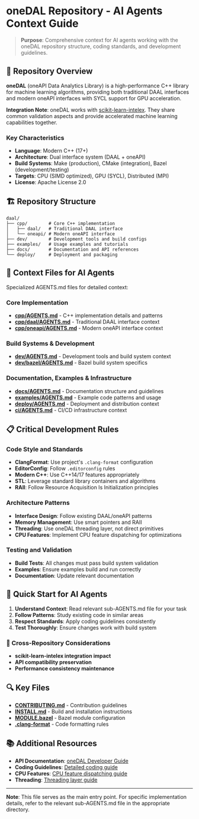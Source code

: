 
# oneDAL Repository - AI Agents Context Guide

> **Purpose**: Comprehensive context for AI agents working with the oneDAL repository structure, coding standards, and development guidelines.

## 🎯 Repository Overview

**oneDAL** (oneAPI Data Analytics Library) is a high-performance C++ library for machine learning algorithms, providing both traditional DAAL interfaces and modern oneAPI interfaces with SYCL support for GPU acceleration.

**Integration Note**: oneDAL works with [scikit-learn-intelex](https://github.com/intel/scikit-learn-intelex). They share common validation aspects and provide accelerated machine learning capabilities together.

### Key Characteristics
- **Language**: Modern C++ (17+)
- **Architecture**: Dual interface system (DAAL + oneAPI)
- **Build Systems**: Make (production), CMake (integration), Bazel (development/testing)
- **Targets**: CPU (SIMD optimized), GPU (SYCL), Distributed (MPI)
- **License**: Apache License 2.0

## 🏗️ Repository Structure

```
daal/
├── cpp/        # Core C++ implementation
│   ├── daal/   # Traditional DAAL interface
│   └── oneapi/ # Modern oneAPI interface
├── dev/        # Development tools and build configs
├── examples/   # Usage examples and tutorials
├── docs/       # Documentation and API references
└── deploy/     # Deployment and packaging
```

## 🔗 Context Files for AI Agents

Specialized AGENTS.md files for detailed context:

### Core Implementation
- **[cpp/AGENTS.md](cpp/AGENTS.md)** - C++ implementation details and patterns
- **[cpp/daal/AGENTS.md](cpp/daal/AGENTS.md)** - Traditional DAAL interface context
- **[cpp/oneapi/AGENTS.md](cpp/oneapi/AGENTS.md)** - Modern oneAPI interface context

### Build Systems & Development
- **[dev/AGENTS.md](dev/AGENTS.md)** - Development tools and build system context
- **[dev/bazel/AGENTS.md](dev/bazel/AGENTS.md)** - Bazel build system specifics

### Documentation, Examples & Infrastructure
- **[docs/AGENTS.md](docs/AGENTS.md)** - Documentation structure and guidelines
- **[examples/AGENTS.md](examples/AGENTS.md)** - Example code patterns and usage
- **[deploy/AGENTS.md](deploy/AGENTS.md)** - Deployment and distribution context
- **[ci/AGENTS.md](ci/AGENTS.md)** - CI/CD infrastructure context

## 📋 Critical Development Rules

### Code Style and Standards
- **ClangFormat**: Use project's `.clang-format` configuration
- **EditorConfig**: Follow `.editorconfig` rules
- **Modern C++**: Use C++14/17 features appropriately
- **STL**: Leverage standard library containers and algorithms
- **RAII**: Follow Resource Acquisition Is Initialization principles

### Architecture Patterns
- **Interface Design**: Follow existing DAAL/oneAPI patterns
- **Memory Management**: Use smart pointers and RAII
- **Threading**: Use oneDAL threading layer, not direct primitives
- **CPU Features**: Implement CPU feature dispatching for optimizations

### Testing and Validation
- **Build Tests**: All changes must pass build system validation
- **Examples**: Ensure examples build and run correctly
- **Documentation**: Update relevant documentation

## 🚀 Quick Start for AI Agents

1. **Understand Context**: Read relevant sub-AGENTS.md file for your task
2. **Follow Patterns**: Study existing code in similar areas
3. **Respect Standards**: Apply coding guidelines consistently
4. **Test Thoroughly**: Ensure changes work with build system

### 🔄 Cross-Repository Considerations
- **scikit-learn-intelex integration impact**
- **API compatibility preservation**
- **Performance consistency maintenance**

## 🔍 Key Files
- **[CONTRIBUTING.md](CONTRIBUTING.md)** - Contribution guidelines
- **[INSTALL.md](INSTALL.md)** - Build and installation instructions
- **[MODULE.bazel](MODULE.bazel)** - Bazel module configuration
- **[.clang-format](.clang-format)** - Code formatting rules

## 📚 Additional Resources
- **API Documentation**: [oneDAL Developer Guide](https://uxlfoundation.github.io/oneDAL/)
- **Coding Guidelines**: [Detailed coding guide](https://uxlfoundation.github.io/oneDAL/contribution/coding_guide.html)
- **CPU Features**: [CPU feature dispatching guide](https://uxlfoundation.github.io/oneDAL/contribution/cpu_features.html)
- **Threading**: [Threading layer guide](https://uxlfoundation.github.io/oneDAL/contribution/threading.html)

---

**Note**: This file serves as the main entry point. For specific implementation details, refer to the relevant sub-AGENTS.md file in the appropriate directory.

